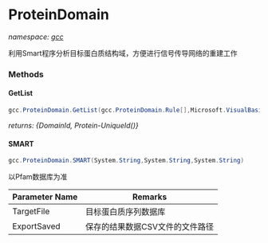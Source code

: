 ﻿# ProteinDomain
_namespace: [gcc](./index.md)_

利用Smart程序分析目标蛋白质结构域，方便进行信号传导网络的重建工作



### Methods

#### GetList
```csharp
gcc.ProteinDomain.GetList(gcc.ProteinDomain.Rule[],Microsoft.VisualBasic.Data.csv.DocumentStream.File)
```


_returns: {DomainId, Protein-UniqueId()}_

#### SMART
```csharp
gcc.ProteinDomain.SMART(System.String,System.String,System.String)
```
以Pfam数据库为准

|Parameter Name|Remarks|
|--------------|-------|
|TargetFile|目标蛋白质序列数据库|
|ExportSaved|保存的结果数据CSV文件的文件路径|



